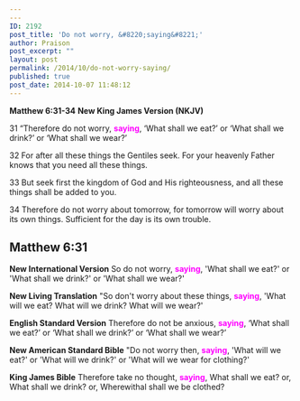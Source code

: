 ```yaml
---
---
ID: 2192
post_title: 'Do not worry, &#8220;saying&#8221;'
author: Praison
post_excerpt: ""
layout: post
permalink: /2014/10/do-not-worry-saying/
published: true
post_date: 2014-10-07 11:48:12
---
```

<strong>Matthew 6:31-34</strong>
<strong> New King James Version (NKJV)</strong>

31 “Therefore do not worry, <span style="color: #ff00ff;"><strong>saying</strong></span>, ‘What shall we eat?’ or ‘What shall we drink?’ or ‘What shall we wear?’

32 For after all these things the Gentiles seek. For your heavenly Father knows that you need all these things.

33 But seek first the kingdom of God and His righteousness, and all these things shall be added to you.

34 Therefore do not worry about tomorrow, for tomorrow will worry about its own things. Sufficient for the day is its own trouble.
<h2><strong>Matthew 6:31</strong></h2>
<strong>New International Version</strong>
So do not worry, <span style="color: #ff00ff;"><strong>saying</strong></span>, 'What shall we eat?' or 'What shall we drink?' or 'What shall we wear?'

<strong>New Living Translation</strong>
"So don't worry about these things, <span style="color: #ff00ff;"><strong>saying</strong></span>, 'What will we eat? What will we drink? What will we wear?'

<strong>English Standard Version</strong>
Therefore do not be anxious, <span style="color: #ff00ff;"><strong>saying</strong></span>, ‘What shall we eat?’ or ‘What shall we drink?’ or ‘What shall we wear?’

<strong>New American Standard Bible</strong>
"Do not worry then, <span style="color: #ff00ff;"><strong>saying</strong></span>, 'What will we eat?' or 'What will we drink?' or 'What will we wear for clothing?'

<strong>King James Bible</strong>
Therefore take no thought, <span style="color: #ff00ff;"><strong>saying</strong></span>, What shall we eat? or, What shall we drink? or, Wherewithal shall we be clothed?